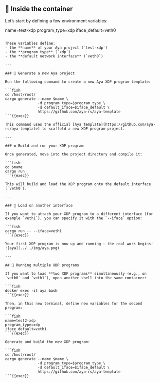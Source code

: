 ## 🧱 Inside the container

Let’s start by defining a few environment variables:

name=test-xdp
program_type=xdp
iface_default=veth0
```{{exec}}

These variables define:
- the **name** of your Aya project (`test-xdp`)
- the **program type** (`xdp`)
- the **default network interface** (`veth0`)

---

### 🧩 Generate a new Aya project

Run the following command to create a new Aya XDP program template:

```fish
cd /host/root/
cargo generate --name $name \
               -d program_type=$program_type \
               -d default_iface=$iface_default \
               https://github.com/aya-rs/aya-template
```{{exec}}

This command uses the official [Aya template](https://github.com/aya-rs/aya-template) to scaffold a new XDP program project.

---

### ⚙️ Build and run your XDP program

Once generated, move into the project directory and compile it:

```fish
cd $name
cargo run
```{{exec}}

This will build and load the XDP program onto the default interface (`veth0`).

---

### 🔄 Load on another interface

If you want to attach your XDP program to a different interface (for example `veth1`), you can specify it with the `--iface` option:

```fish
cargo run -- --iface=veth1
```{{exec}}

Your first XDP program is now up and running — the real work begins!
![aya](../../img/aya.png)

---

## 🧮 Running multiple XDP programs

If you want to load **two XDP programs** simultaneously (e.g., on `veth0` and `veth1`), open another shell into the same container:

```fish
docker exec -it aya bash
```{{exec}}

Then, in this new terminal, define new variables for the second program:

```fish
name=test2-xdp
program_type=xdp
iface_default=veth1
```{{exec}}

Generate and build the new XDP program:

```fish
cd /host/root/
cargo generate --name $name \
               -d program_type=$program_type \
               -d default_iface=$iface_default \
               https://github.com/aya-rs/aya-template
```{{exec}}
